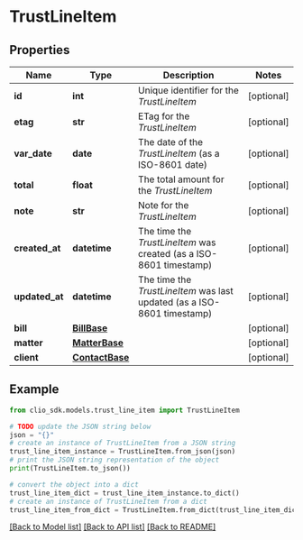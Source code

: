 # TrustLineItem


## Properties

Name | Type | Description | Notes
------------ | ------------- | ------------- | -------------
**id** | **int** | Unique identifier for the *TrustLineItem* | [optional] 
**etag** | **str** | ETag for the *TrustLineItem* | [optional] 
**var_date** | **date** | The date of the *TrustLineItem* (as a ISO-8601 date) | [optional] 
**total** | **float** | The total amount for the *TrustLineItem* | [optional] 
**note** | **str** | Note for the *TrustLineItem* | [optional] 
**created_at** | **datetime** | The time the *TrustLineItem* was created (as a ISO-8601 timestamp) | [optional] 
**updated_at** | **datetime** | The time the *TrustLineItem* was last updated (as a ISO-8601 timestamp) | [optional] 
**bill** | [**BillBase**](BillBase.md) |  | [optional] 
**matter** | [**MatterBase**](MatterBase.md) |  | [optional] 
**client** | [**ContactBase**](ContactBase.md) |  | [optional] 

## Example

```python
from clio_sdk.models.trust_line_item import TrustLineItem

# TODO update the JSON string below
json = "{}"
# create an instance of TrustLineItem from a JSON string
trust_line_item_instance = TrustLineItem.from_json(json)
# print the JSON string representation of the object
print(TrustLineItem.to_json())

# convert the object into a dict
trust_line_item_dict = trust_line_item_instance.to_dict()
# create an instance of TrustLineItem from a dict
trust_line_item_from_dict = TrustLineItem.from_dict(trust_line_item_dict)
```
[[Back to Model list]](../README.md#documentation-for-models) [[Back to API list]](../README.md#documentation-for-api-endpoints) [[Back to README]](../README.md)


